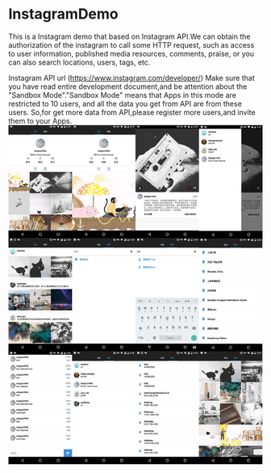 # InstagramDemo
This is a Instagram demo that based on Instagram API.We can obtain the authorization of the instagram to call some HTTP request, such as access to user information, published media resources, comments, praise, or you can also search locations, users, tags, etc.

Instagram API url (https://www.instagram.com/developer/)
Make sure that you have read entire development document,and be attention about the "Sandbox Mode"."Sandbox Mode" means that Apps in this mode are restricted to 10 users, and all the data you get from API are from these users.
So,for get more data from API,please register more users,and invite them to your Apps.
![image](https://github.com/sshiqiao/InstagramDemo/blob/master/app/src/main/res/drawable/demo.jpg)
